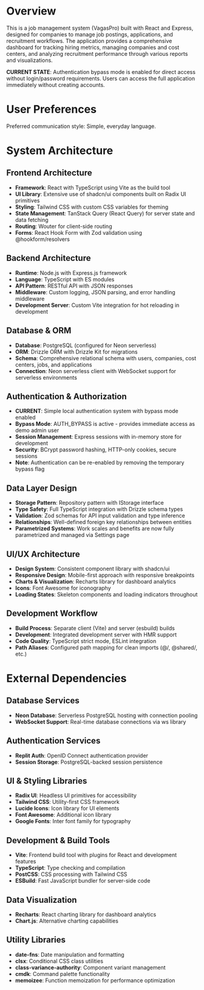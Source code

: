 # Overview

This is a job management system (VagasPro) built with React and Express, designed for companies to manage job postings, applications, and recruitment workflows. The application provides a comprehensive dashboard for tracking hiring metrics, managing companies and cost centers, and analyzing recruitment performance through various reports and visualizations.

**CURRENT STATE**: Authentication bypass mode is enabled for direct access without login/password requirements. Users can access the full application immediately without creating accounts.

# User Preferences

Preferred communication style: Simple, everyday language.

# System Architecture

## Frontend Architecture
- **Framework**: React with TypeScript using Vite as the build tool
- **UI Library**: Extensive use of shadcn/ui components built on Radix UI primitives
- **Styling**: Tailwind CSS with custom CSS variables for theming
- **State Management**: TanStack Query (React Query) for server state and data fetching
- **Routing**: Wouter for client-side routing
- **Forms**: React Hook Form with Zod validation using @hookform/resolvers

## Backend Architecture
- **Runtime**: Node.js with Express.js framework
- **Language**: TypeScript with ES modules
- **API Pattern**: RESTful API with JSON responses
- **Middleware**: Custom logging, JSON parsing, and error handling middleware
- **Development Server**: Custom Vite integration for hot reloading in development

## Database & ORM
- **Database**: PostgreSQL (configured for Neon serverless)
- **ORM**: Drizzle ORM with Drizzle Kit for migrations
- **Schema**: Comprehensive relational schema with users, companies, cost centers, jobs, and applications
- **Connection**: Neon serverless client with WebSocket support for serverless environments

## Authentication & Authorization
- **CURRENT**: Simple local authentication system with bypass mode enabled
- **Bypass Mode**: AUTH_BYPASS is active - provides immediate access as demo admin user
- **Session Management**: Express sessions with in-memory store for development
- **Security**: BCrypt password hashing, HTTP-only cookies, secure sessions
- **Note**: Authentication can be re-enabled by removing the temporary bypass flag

## Data Layer Design
- **Storage Pattern**: Repository pattern with IStorage interface
- **Type Safety**: Full TypeScript integration with Drizzle schema types
- **Validation**: Zod schemas for API input validation and type inference
- **Relationships**: Well-defined foreign key relationships between entities
- **Parametrized Systems**: Work scales and benefits are now fully parametrized and managed via Settings page

## UI/UX Architecture
- **Design System**: Consistent component library with shadcn/ui
- **Responsive Design**: Mobile-first approach with responsive breakpoints
- **Charts & Visualization**: Recharts library for dashboard analytics
- **Icons**: Font Awesome for iconography
- **Loading States**: Skeleton components and loading indicators throughout

## Development Workflow
- **Build Process**: Separate client (Vite) and server (esbuild) builds
- **Development**: Integrated development server with HMR support
- **Code Quality**: TypeScript strict mode, ESLint integration
- **Path Aliases**: Configured path mapping for clean imports (@/, @shared/, etc.)

# External Dependencies

## Database Services
- **Neon Database**: Serverless PostgreSQL hosting with connection pooling
- **WebSocket Support**: Real-time database connections via ws library

## Authentication Services
- **Replit Auth**: OpenID Connect authentication provider
- **Session Storage**: PostgreSQL-backed session persistence

## UI & Styling Libraries
- **Radix UI**: Headless UI primitives for accessibility
- **Tailwind CSS**: Utility-first CSS framework
- **Lucide Icons**: Icon library for UI elements
- **Font Awesome**: Additional icon library
- **Google Fonts**: Inter font family for typography

## Development & Build Tools
- **Vite**: Frontend build tool with plugins for React and development features
- **TypeScript**: Type checking and compilation
- **PostCSS**: CSS processing with Tailwind CSS
- **ESBuild**: Fast JavaScript bundler for server-side code

## Data Visualization
- **Recharts**: React charting library for dashboard analytics
- **Chart.js**: Alternative charting capabilities

## Utility Libraries
- **date-fns**: Date manipulation and formatting
- **clsx**: Conditional CSS class utilities
- **class-variance-authority**: Component variant management
- **cmdk**: Command palette functionality
- **memoizee**: Function memoization for performance optimization